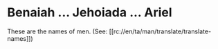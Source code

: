 # Benaiah ... Jehoiada ... Ariel

These are the names of men. (See: [[rc://en/ta/man/translate/translate-names]])

